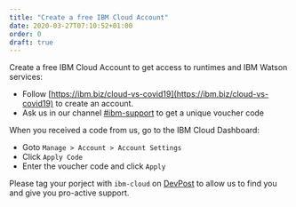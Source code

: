 ```yaml
---
title: "Create a free IBM Cloud Account"
date: 2020-03-27T07:10:52+01:00
order: 0
draft: true
---
```


Create a free IBM Cloud Account to get access to runtimes and IBM Watson services:

* Follow [https://ibm.biz/cloud-vs-covid19](https://ibm.biz/cloud-vs-covid19) to create an account.
* Ask us in our channel [#ibm-support](https://codevscovid19.slack.com/archives/C010K2TKNRF) to get a unique voucher code

When you received a code from us, go to the IBM Cloud Dashboard:

* Goto `Manage > Account > Account Settings`
* Click `Apply Code`
* Enter the voucher code and click `Apply`

Please tag your porject with `ibm-cloud` on [DevPost](https://devpost.com/software/built-with/ibm-cloud) to allow us to find you and give you pro-active support.